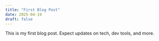 ```yaml
---
title: "First Blog Post"
date: 2025-04-19
draft: false
---
```


This is my first blog post. Expect updates on tech, dev tools, and more.
